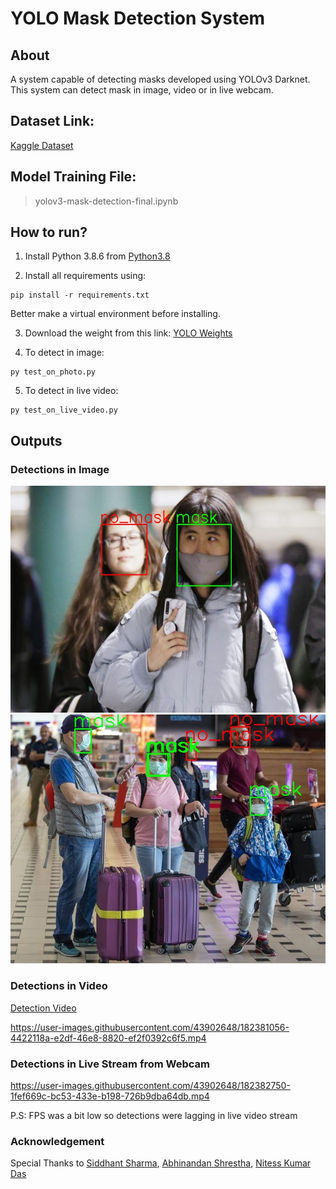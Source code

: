 # YOLO Mask Detection System
## About
A system capable of detecting masks developed using YOLOv3 Darknet. This system can detect mask in image, video or in live webcam.

## Dataset Link:
[Kaggle Dataset](https://www.kaggle.com/datasets/aditya276/face-mask-dataset-yolo-format)

## Model Training File:
> yolov3-mask-detection-final.ipynb

## How to run?
1. Install Python 3.8.6 from [Python3.8](https://www.python.org/downloads/release/python-386/)

2. Install all requirements using:
```
pip install -r requirements.txt 
```
Better make a virtual environment before installing.  

3. Download the weight from this link: [YOLO Weights](https://drive.google.com/file/d/1DhDbirmjl3-NbTwV4dYCHkS-uUyKGrH2/view?usp=sharing)  

4. To detect in image:
```
py test_on_photo.py
```  

5. To detect in live video:
```
py test_on_live_video.py
```

## Outputs

### Detections in Image

![Output1](op1.jpg)
![Output2](op2.jpg)

### Detections in Video
[Detection Video](https://drive.google.com/file/d/13hKU4sMlngbBArOUJdZn660-p6dHr-D6/view?usp=sharing)

https://user-images.githubusercontent.com/43902648/182381056-4422118a-e2df-46e8-8820-ef2f0392c6f5.mp4

### Detections in Live Stream from Webcam 
https://user-images.githubusercontent.com/43902648/182382750-1fef669c-bc53-433e-b198-726b9dba64db.mp4

P.S: FPS was a bit low so detections were lagging in live video stream

### Acknowledgement
Special Thanks to [Siddhant Sharma](https://github.com/Siddhant128-bit), [Abhinandan Shrestha](https://github.com/abhinandanshrestha), [Nitess Kumar Das](https://github.com/Niteshkumardas)

